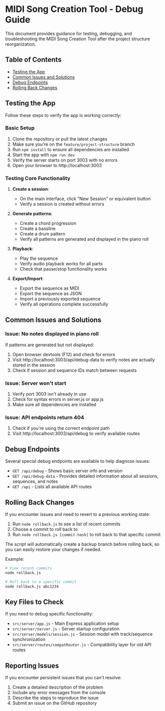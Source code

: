 # MIDI Song Creation Tool - Debug Guide

This document provides guidance for testing, debugging, and troubleshooting the MIDI Song Creation Tool after the project structure reorganization.

## Table of Contents
- [Testing the App](#testing-the-app)
- [Common Issues and Solutions](#common-issues-and-solutions)
- [Debug Endpoints](#debug-endpoints)
- [Rolling Back Changes](#rolling-back-changes)

## Testing the App

Follow these steps to verify the app is working correctly:

### Basic Setup
1. Clone the repository or pull the latest changes
2. Make sure you're on the `feature/project-structure` branch
3. Run `npm install` to ensure all dependencies are installed
4. Start the app with `npm run dev`
5. Verify the server starts on port 3003 with no errors
6. Open your browser to http://localhost:3003

### Testing Core Functionality
1. **Create a session**:
   - On the main interface, click "New Session" or equivalent button
   - Verify a session is created without errors

2. **Generate patterns**:
   - Create a chord progression
   - Create a bassline
   - Create a drum pattern
   - Verify all patterns are generated and displayed in the piano roll

3. **Playback**:
   - Play the sequence
   - Verify audio playback works for all parts
   - Check that pause/stop functionality works

4. **Export/Import**:
   - Export the sequence as MIDI
   - Export the sequence as JSON
   - Import a previously exported sequence
   - Verify all operations complete successfully

## Common Issues and Solutions

### Issue: No notes displayed in piano roll
If patterns are generated but not displayed:
1. Open browser devtools (F12) and check for errors
2. Visit http://localhost:3003/api/debug-data to verify notes are actually stored in the session
3. Check if session and sequence IDs match between requests

### Issue: Server won't start
1. Verify port 3003 isn't already in use
2. Check for syntax errors in server.js or app.js
3. Make sure all dependencies are installed

### Issue: API endpoints return 404
1. Check if you're using the correct endpoint path
2. Visit http://localhost:3003/api/debug to verify available routes

## Debug Endpoints

Several special debug endpoints are available to help diagnose issues:

- `GET /api/debug` - Shows basic server info and version
- `GET /api/debug-data` - Provides detailed information about all sessions, sequences, and notes
- `GET /api` - Lists all available API routes

## Rolling Back Changes

If you encounter issues and need to revert to a previous working state:

1. Run `node rollback.js` to see a list of recent commits
2. Choose a commit to roll back to
3. Run `node rollback.js [commit-hash]` to roll back to that specific commit

The script will automatically create a backup branch before rolling back, so you can easily restore your changes if needed.

Example:
```bash
# View recent commits
node rollback.js

# Roll back to a specific commit
node rollback.js abc1234
```

## Key Files to Check

If you need to debug specific functionality:

- `src/server/app.js` - Main Express application setup
- `src/server/server.js` - Server startup configuration
- `src/server/models/session.js` - Session model with track/sequence synchronization
- `src/server/routes/compatRouter.js` - Compatibility layer for old API routes

## Reporting Issues

If you encounter persistent issues that you can't resolve:
1. Create a detailed description of the problem
2. Include any error messages from the console
3. Describe the steps to reproduce the issue
4. Submit an issue on the GitHub repository
